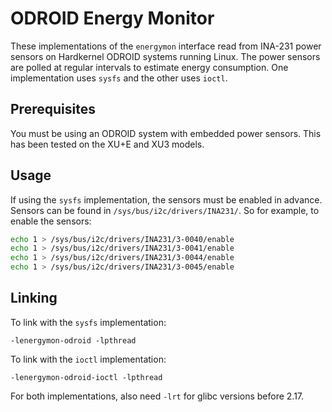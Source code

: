 # ODROID Energy Monitor

These implementations of the `energymon` interface read from INA-231 power
sensors on Hardkernel ODROID systems running Linux.
The power sensors are polled at regular intervals to estimate energy
consumption.
One implementation uses `sysfs` and the other uses `ioctl`.

## Prerequisites

You must be using an ODROID system with embedded power sensors.
This has been tested on the XU+E and XU3 models.

## Usage

If using the `sysfs` implementation, the sensors must be enabled in advance.
Sensors can be found in `/sys/bus/i2c/drivers/INA231/`.
So for example, to enable the sensors:

```sh
echo 1 > /sys/bus/i2c/drivers/INA231/3-0040/enable
echo 1 > /sys/bus/i2c/drivers/INA231/3-0041/enable
echo 1 > /sys/bus/i2c/drivers/INA231/3-0044/enable
echo 1 > /sys/bus/i2c/drivers/INA231/3-0045/enable
```

## Linking

To link with the `sysfs` implementation:

```
-lenergymon-odroid -lpthread
```

To link with the `ioctl` implementation:

```
-lenergymon-odroid-ioctl -lpthread
```

For both implementations, also need `-lrt` for glibc versions before 2.17.
